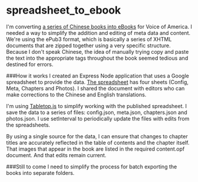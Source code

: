 # spreadsheet_to_ebook
I'm converting [a series of Chinese books into eBooks](https://github.com/gigifrias/Chinese-Ebooks) for Voice of America. I needed a way to simplify the addition and editing of meta data and content. We're using the ePub3 format, which is basically a series of XHTML documents that are zipped together using a very specific structure. Because I don't speak Chinese, the idea of manually trying copy and paste the text into the appropriate tags throughout the book seemed tedious and destined for errors.

###How it works
I created an Express Node application that uses a Google spreadsheet to provide the data. [The spreadsheet](https://docs.google.com/spreadsheets/d/1dXbUkXlGb8GyVMdKpuJB__82MAI6-VWqhzcvq2A3rYY/pubhtml) has four sheets (Config, Meta, Chapters and Photos). I shared the document with editors who can make corrections to the Chinese and English translations. 

I'm using [Tabletop.js](https://github.com/jsoma/tabletop) to simplify working with the published spreadsheet. I save the data to a series of files: config.json, meta.json, chapters.json and photos.json. I use setInterval to periodically update the files with edits from the spreadsheets.

By using a single source for the data, I can ensure that changes to chapter titles are accurately reflected in the table of contents and the chapter itself. That images that appear in the book are listed in the required content.opf document. And that edits remain current.

###Still to come
I need to simplify the process for batch exporting the books into separate folders.
